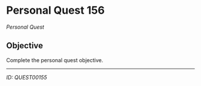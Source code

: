 # Personal Quest 156

*Personal Quest*

## Objective
Complete the personal quest objective.

---
*ID: QUEST00155*
